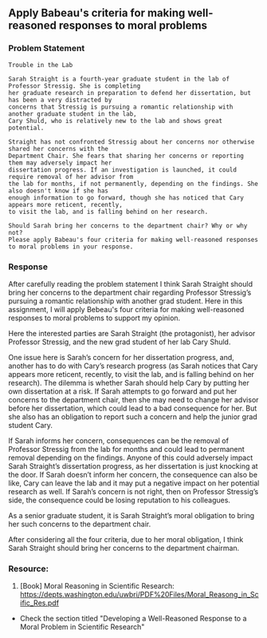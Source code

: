 ## Apply Babeau's criteria for making well-reasoned responses to moral problems

### Problem Statement

```
Trouble in the Lab

Sarah Straight is a fourth-year graduate student in the lab of Professor Stressig. She is completing 
her graduate research in preparation to defend her dissertation, but has been a very distracted by 
concerns that Stressig is pursuing a romantic relationship with another graduate student in the lab, 
Cary Shuld, who is relatively new to the lab and shows great potential.
 
Straight has not confronted Stressig about her concerns nor otherwise shared her concerns with the 
Department Chair. She fears that sharing her concerns or reporting them may adversely impact her 
dissertation progress. If an investigation is launched, it could require removal of her advisor from 
the lab for months, if not permanently, depending on the findings. She also doesn't know if she has 
enough information to go forward, though she has noticed that Cary appears more reticent, recently, 
to visit the lab, and is falling behind on her research.
 
Should Sarah bring her concerns to the department chair? Why or why not?
Please apply Babeau's four criteria for making well-reasoned responses to moral problems in your response.
```

### Response
After carefully reading the problem statement I think Sarah Straight should bring her concerns to the department chair regarding Professor Stressig’s pursuing a romantic relationship with another grad student. Here in this assignment, I will apply Bebeau's four criteria for making well-reasoned responses to moral problems to support my opinion.

Here the interested parties are Sarah Straight (the protagonist), her advisor Professor Stressig, and the new grad student of her lab Cary Shuld.

One issue here is Sarah’s concern for her dissertation progress, and, another has to do with Cary’s research progress (as Sarah notices that Cary appears more reticent, recently, to visit the lab, and is falling behind on her research). The dilemma is whether Sarah should help Cary by putting her own dissertation at a risk. If Sarah attempts to go forward and put her concerns to the department chair, then she may need to change her advisor before her dissertation, which could lead to a bad consequence for her. But she also has an obligation to report such a concern and help the junior grad student Cary.

If Sarah informs her concern, consequences can be the removal of Professor Stressig from the lab for months and could lead to permanent removal depending on the findings. Anyone of this could adversely impact Sarah Straight’s dissertation progress, as her dissertation is just knocking at the door. If Sarah doesn’t inform her concern, the consequence can also be like, Cary can leave the lab and it may put a negative impact on her potential research as well. If Sarah’s concern is not right, then on Professor Stressig’s side, the consequence could be losing reputation to his colleagues.

As a senior graduate student, it is Sarah Straight’s moral obligation to bring her such concerns to the department chair.

After considering all the four criteria, due to her moral obligation, I think Sarah Straight should bring her concerns to the department chairman.

### Resource:
1. [Book] Moral Reasoning in Scientific Research: https://depts.washington.edu/uwbri/PDF%20Files/Moral_Reasong_in_Scific_Res.pdf
  * Check the section titled "Developing a Well-Reasoned Response to a Moral Problem in Scientific Research"
